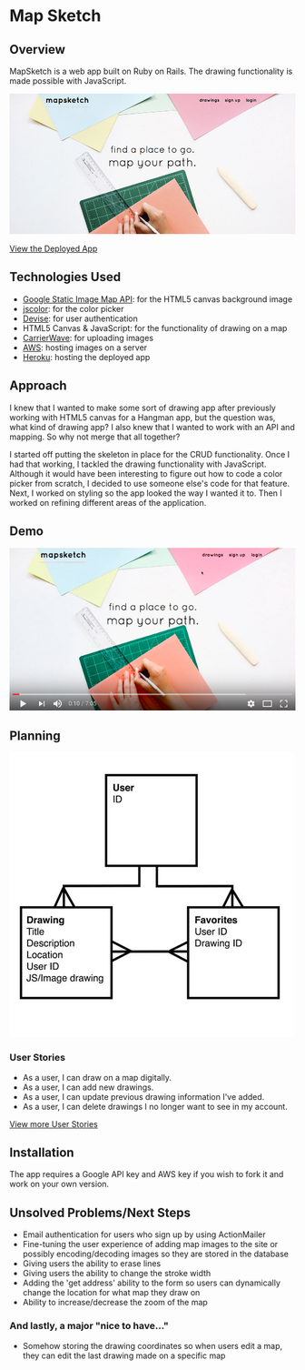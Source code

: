 # Map Sketch

## Overview
MapSketch is a web app built on Ruby on Rails. The drawing functionality is made possible with JavaScript.

[![Screenshot](screenshot.jpg)](https://nameless-castle-46609.herokuapp.com/)

[View the Deployed App](https://nameless-castle-46609.herokuapp.com/)

## Technologies Used
* [Google Static Image Map API](https://developers.google.com/maps/documentation/static-maps/): for the HTML5 canvas background image
* [jscolor](http://jscolor.com/): for the color picker
* [Devise](https://github.com/plataformatec/devise): for user authentication
* HTML5 Canvas & JavaScript: for the functionality of drawing on a map
* [CarrierWave](https://github.com/carrierwaveuploader/carrierwave): for uploading images
* [AWS](https://aws.amazon.com/): hosting images on a server
* [Heroku](http://www.heroku.com/): hosting the deployed app

## Approach
I knew that I wanted to make some sort of drawing app after previously working with HTML5 canvas for a Hangman app, but the question was, what kind of drawing app? I also knew that I wanted to work with an API and mapping. So why not merge that all together?

I started off putting the skeleton in place for the CRUD functionality. Once I had that working, I tackled the drawing functionality with JavaScript. Although it would have been interesting to figure out how to code a color picker from scratch, I decided to use someone else's code for that feature. Next, I worked on styling so the app looked the way I wanted it to. Then I worked on refining different areas of the application.

## Demo
[![Video](video-screenshot.png)](https://www.youtube.com/watch?v=u_wI2sjHQZQ)

## Planning
![ERD](erd.jpg)

### User Stories
* As a user, I can draw on a map digitally.
* As a user, I can add new drawings.
* As a user, I can update previous drawing information I've added.
* As a user, I can delete drawings I no longer want to see in my account.

[View more User Stories](planning/user_stories.md)

## Installation
The app requires a Google API key and AWS key if you wish to fork it and work on your own version.

## Unsolved Problems/Next Steps
* Email authentication for users who sign up by using ActionMailer
* Fine-tuning the user experience of adding map images to the site or possibly encoding/decoding images so they are stored in the database
* Giving users the ability to erase lines
* Giving users the ability to change the stroke width
* Adding the 'get address' ability to the form so users can dynamically change the location for what map they draw on
* Ability to increase/decrease the zoom of the map

### And lastly, a major "nice to have..."
* Somehow storing the drawing coordinates so when users edit a map, they can edit the last drawing made on a specific map
